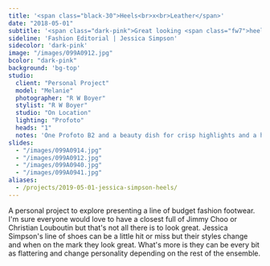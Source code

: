 ```yaml
---
title: '<span class="black-30">Heels<br>x<br>Leather</span>'
date: "2018-05-01"
subtitle: '<span class="dark-pink">Great looking <span class="fw7">heels</span> in context</span>'
sideline: 'Fashion Editorial | Jessica Simpson'
sidecolor: 'dark-pink'
image: "/images/099A0912.jpg"
bcolor: "dark-pink"
background: 'bg-top'
studio:
  client: "Personal Project"
  model: "Melanie"
  photographer: "R W Boyer"
  stylist: "R W Boyer"
  studio: "On Location"
  lighting: "Profoto"
  heads: "1"
  notes: 'One Profoto B2 and a beauty dish for crisp highlights and a harder edge.'
slides:
  - "/images/099A0914.jpg"
  - "/images/099A0912.jpg"
  - "/images/099A0940.jpg"
  - "/images/099A0941.jpg"
aliases:
  - /projects/2019-05-01-jessica-simpson-heels/
---
```

A personal project to explore presenting a line of budget fashion footwear. I'm sure everyone would love to have a closest full of Jimmy Choo or Christian Louboutin but that's not all there is to look great. Jessica Simpson's line of shoes can be a little hit or miss but their styles change and when on the mark they look great. What's more is they can be every bit as flattering and change personality depending on the rest of the ensemble.


